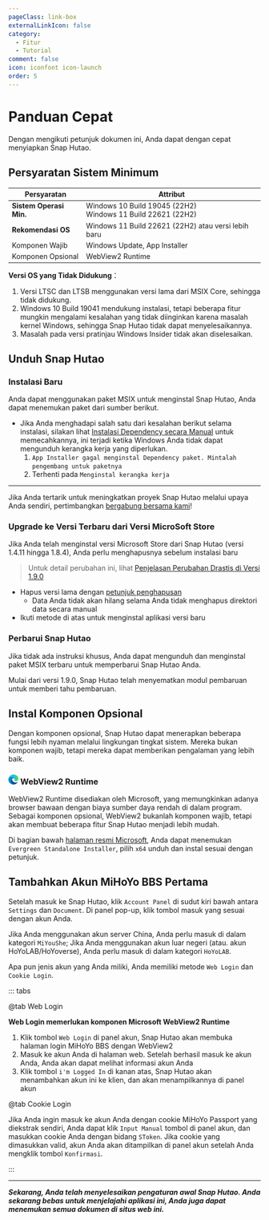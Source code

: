 ```yaml
---
pageClass: link-box
externalLinkIcon: false
category:
  - Fitur
  - Tutorial
comment: false
icon: iconfont icon-launch
order: 5
---
```


# Panduan Cepat

Dengan mengikuti petunjuk dokumen ini, Anda dapat dengan cepat menyiapkan Snap Hutao.

## <HopeIcon icon="iconfont icon-windows" size="1.7rem" color="rgb(0, 168, 232)" /> Persyaratan Sistem Minimum

| Persyaratan             | Attribut                                                         |
| ----------------------- | ---------------------------------------------------------------- |
| **Sistem Operasi Min.** | Windows 10 Build 19045 (22H2)<br/> Windows 11 Build 22621 (22H2) |
| **Rekomendasi OS**      | Windows 11 Build 22621 (22H2) atau versi lebih baru              |
| Komponen Wajib          | Windows Update, App Installer                                    |
| Komponen Opsional       | WebView2 Runtime                                                 |

**Versi OS yang Tidak Didukung**：

1. Versi LTSC dan LTSB menggunakan versi lama dari MSIX Core, sehingga tidak didukung.
2. Windows 10 Build 19041 mendukung instalasi, tetapi beberapa fitur mungkin mengalami kesalahan yang tidak diinginkan karena masalah kernel Windows,
   sehingga Snap Hutao tidak dapat menyelesaikannya.
3. Masalah pada versi pratinjau Windows Insider tidak akan diselesaikan.

## <HopeIcon icon="iconfont icon-cache" size="1.8rem" color="rgb(128, 161, 255)" /> Unduh Snap Hutao

### Instalasi Baru

Anda dapat menggunakan paket MSIX untuk menginstal Snap Hutao, Anda dapat menemukan paket dari sumber berikut.

<div class="vp-card-container">
  <VPCard
    title="Bergabunglah dengan Komunitas"
    desc="Kami akan mengunggah paket secara manual di komunitas setiap setelah setiap pembaruan"
    logo="/images/202312/community.svg"
    link="community.html"
    background="rgba(253, 233, 233, 0.45)"
  />
  <VPCard
    title="Hutao Auto Download"
    desc="Secara otomatis menentukan sumber terbaik untuk mengunduh"
    logo="https://img.alicdn.com/imgextra/i4/1797064093/O1CN01oaGvKE1g6dut0pICS_!!1797064093.png_.webp"
    link="https://api.snapgenshin.com/patch/hutao/download"
    background="rgba(253, 233, 233, 0.45)"
  />
  <VPCard
    title="GitHub"
    desc="Kami selalu merilis paket pertama di repositori Snap Hutao"
    logo="/images/202312/github-mark.svg"
    link="https://github.com/DGP-Studio/Snap.Hutao/releases/latest"
    background="rgba(155, 233, 168, 0.15)"
  />
  <VPCard
    title="Jihu GitLab"
    desc="Salinan resmi Tiongkok dari repositori Snap Hutao"
    logo="/images/202312/jihulab.svg"
    link="https://jihulab.com/DGP-Studio/Snap.Hutao/-/releases"
    background="rgba(244, 125, 63, 0.15)"
  />
</div>

- Jika Anda menghadapi salah satu dari kesalahan berikut selama instalasi, silakan lihat [Instalasi Dependency secara Manual](advanced/dependency.md) untuk memecahkannya, ini terjadi ketika Windows Anda tidak dapat mengunduh kerangka kerja yang diperlukan.
  1. `App Installer gagal menginstal Dependency paket. Mintalah pengembang untuk paketnya`
  2. Terhenti pada `Menginstal kerangka kerja`

---

Jika Anda tertarik untuk meningkatkan proyek Snap Hutao melalui upaya Anda sendiri, pertimbangkan [bergabung bersama kami](development/join.md)!

### <HopeIcon icon="iconfont icon-refresh" size="1.5rem" color="rgb(127, 186, 0)" /> Upgrade ke Versi Terbaru dari Versi MicroSoft Store

Jika Anda telah menginstal versi Microsoft Store dari Snap Hutao (versi 1.4.11 hingga 1.8.4), Anda perlu menghapusnya sebelum instalasi baru

> Untuk detail perubahan ini, lihat [Penjelasan Perubahan Drastis di Versi 1.9.0](blog/version-1-9-0-breaking-changes.md)

- Hapus versi lama dengan [petunjuk penghapusan](advanced/uninstall.html)
  - Data Anda tidak akan hilang selama Anda tidak menghapus direktori data secara manual
- Ikuti metode di atas untuk menginstal aplikasi versi baru

### <HopeIcon icon="iconfont icon-update" size="1.5rem" color="rgb(255, 185, 0)" /> Perbarui Snap Hutao

Jika tidak ada instruksi khusus, Anda dapat mengunduh dan menginstal paket MSIX terbaru untuk memperbarui Snap Hutao Anda.

Mulai dari versi 1.9.0, Snap Hutao telah menyematkan modul pembaruan untuk memberi tahu pembaruan.

## <HopeIcon icon="iconfont icon-expansion" size="1.7rem" color="rgb(7, 163, 161)" /> Instal Komponen Opsional

Dengan komponen opsional, Snap Hutao dapat menerapkan beberapa fungsi lebih nyaman melalui lingkungan tingkat sistem.
Mereka bukan komponen wajib, tetapi mereka dapat memberikan pengalaman yang lebih baik.

### <img src="/images/202312/MSEdge.webp" width="20" height="20"> WebView2 Runtime

WebView2 Runtime disediakan oleh Microsoft, yang memungkinkan adanya browser bawaan dengan biaya sumber daya rendah di dalam program.
Sebagai komponen opsional, WebView2 bukanlah komponen wajib, tetapi akan membuat beberapa fitur Snap Hutao menjadi lebih mudah.

Di bagian bawah [halaman resmi Microsoft](https://developer.microsoft.com/zh-cn/microsoft-edge/webview2/),
Anda dapat menemukan `Evergreen Standalone Installer`, pilih `x64` unduh dan instal sesuai dengan petunjuk.

## <HopeIcon icon="iconfont icon-adduser" size="1.7rem" color="rgb(7, 163, 161)" /> Tambahkan Akun MiHoYo BBS Pertama

Setelah masuk ke Snap Hutao, klik `Account Panel` di sudut kiri bawah antara `Settings` dan `Document`. Di panel pop-up, klik tombol masuk yang sesuai dengan akun Anda.

Jika Anda menggunakan akun server China, Anda perlu masuk di dalam kategori `MiYouShe`; Jika Anda menggunakan akun luar negeri
(atau. akun HoYoLAB/HoYoverse), Anda perlu masuk di dalam kategori `HoYoLAB`.

Apa pun jenis akun yang Anda miliki, Anda memiliki metode `Web Login` dan `Cookie Login`.

::: tabs

@tab Web Login

**Web Login memerlukan komponen Microsoft WebView2 Runtime**

1. Klik tombol `Web Login` di panel akun, Snap Hutao akan membuka halaman login MiHoYo BBS dengan WebView2
2. Masuk ke akun Anda di halaman web. Setelah berhasil masuk ke akun Anda, Anda akan dapat melihat informasi akun Anda
3. Klik tombol `i'm Logged In` di kanan atas, Snap Hutao akan menambahkan akun ini ke klien, dan akan menampilkannya di panel akun

@tab Cookie Login

Jika Anda ingin masuk ke akun Anda dengan cookie MiHoYo Passport yang diekstrak sendiri, Anda dapat klik `Input Manual`
tombol di panel akun, dan masukkan cookie Anda dengan bidang `SToken`. Jika cookie yang dimasukkan valid, akun Anda akan
ditampilkan di panel akun setelah Anda mengklik tombol `Konfirmasi`.

:::

---

_**Sekarang, Anda telah menyelesaikan pengaturan awal Snap Hutao. Anda sekarang bebas untuk menjelajahi aplikasi ini, Anda juga dapat
menemukan semua dokumen di situs web ini.**_
